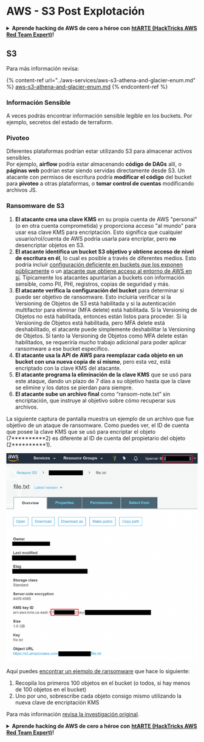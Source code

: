 # AWS - S3 Post Explotación

<details>

<summary><strong>Aprende hacking de AWS de cero a héroe con</strong> <a href="https://training.hacktricks.xyz/courses/arte"><strong>htARTE (HackTricks AWS Red Team Expert)</strong></a><strong>!</strong></summary>

Otras formas de apoyar a HackTricks:

* Si quieres ver tu **empresa anunciada en HackTricks** o **descargar HackTricks en PDF** revisa los [**PLANES DE SUSCRIPCIÓN**](https://github.com/sponsors/carlospolop)!
* Obtén el [**merchandising oficial de PEASS & HackTricks**](https://peass.creator-spring.com)
* Descubre [**La Familia PEASS**](https://opensea.io/collection/the-peass-family), nuestra colección de [**NFTs exclusivos**](https://opensea.io/collection/the-peass-family)
* **Únete al** 💬 [**grupo de Discord**](https://discord.gg/hRep4RUj7f) o al [**grupo de telegram**](https://t.me/peass) o **sígueme** en **Twitter** 🐦 [**@carlospolopm**](https://twitter.com/carlospolopm)**.**
* **Comparte tus trucos de hacking enviando PRs a los repositorios de GitHub de** [**HackTricks**](https://github.com/carlospolop/hacktricks) y [**HackTricks Cloud**](https://github.com/carlospolop/hacktricks-cloud).

</details>

## S3

Para más información revisa:

{% content-ref url="../aws-services/aws-s3-athena-and-glacier-enum.md" %}
[aws-s3-athena-and-glacier-enum.md](../aws-services/aws-s3-athena-and-glacier-enum.md)
{% endcontent-ref %}

### Información Sensible

A veces podrás encontrar información sensible legible en los buckets. Por ejemplo, secretos del estado de terraform.

### Pivoteo

Diferentes plataformas podrían estar utilizando S3 para almacenar activos sensibles.\
Por ejemplo, **airflow** podría estar almacenando **código de DAGs** allí, o **páginas web** podrían estar siendo servidas directamente desde S3. Un atacante con permisos de escritura podría **modificar el código** del bucket para **pivoteo** a otras plataformas, o **tomar control de cuentas** modificando archivos JS.

### Ransomware de S3

1. **El atacante crea una clave KMS** en su propia cuenta de AWS "personal" (o en otra cuenta comprometida) y proporciona acceso "al mundo" para usar esa clave KMS para encriptación. Esto significa que cualquier usuario/rol/cuenta de AWS podría usarla para encriptar, pero **no** desencriptar objetos en S3.
2. **El atacante identifica un bucket S3 objetivo y obtiene acceso de nivel de escritura en él**, lo cual es posible a través de diferentes medios. Esto podría incluir [configuración deficiente en buckets que los exponen públicamente](https://rhinosecuritylabs.com/penetration-testing/penetration-testing-aws-storage/) o un [atacante que obtiene acceso al entorno de AWS en sí](https://rhinosecuritylabs.com/penetration-testing/penetration-testing-aws-storage/). Típicamente los atacantes apuntarían a buckets con información sensible, como PII, PHI, registros, copias de seguridad y más.
3. **El atacante verifica la configuración del bucket** para determinar si puede ser objetivo de ransomware. Esto incluiría verificar si la Versioning de Objetos de S3 está habilitada y si la autenticación multifactor para eliminar (MFA delete) está habilitada. Si la Versioning de Objetos no está habilitada, entonces están listos para proceder. Si la Versioning de Objetos está habilitada, pero MFA delete está deshabilitado, el atacante puede simplemente deshabilitar la Versioning de Objetos. Si tanto la Versioning de Objetos como MFA delete están habilitados, se requeriría _mucho_ trabajo adicional para poder aplicar ransomware a ese bucket específico.
4. **El atacante usa la API de AWS para reemplazar cada objeto en un bucket con una nueva copia de sí mismo**, pero esta vez, está encriptado con la clave KMS del atacante.
5. **El atacante programa la eliminación de la clave KMS** que se usó para este ataque, dando un plazo de 7 días a su objetivo hasta que la clave se elimine y los datos se pierdan para siempre.
6. **El atacante sube un archivo final** como “ransom-note.txt” sin encriptación, que instruye al objetivo sobre cómo recuperar sus archivos.

La siguiente captura de pantalla muestra un ejemplo de un archivo que fue objetivo de un ataque de ransomware. Como puedes ver, el ID de cuenta que posee la clave KMS que se usó para encriptar el objeto (7\*\*\*\*\*\*\*\*\*\*2) es diferente al ID de cuenta del propietario del objeto (2\*\*\*\*\*\*\*\*\*\*1).

![](<../../../.gitbook/assets/image (2) (1) (1) (1) (1) (1) (1).png>)

Aquí puedes [encontrar un ejemplo de ransomware](https://github.com/RhinoSecurityLabs/Cloud-Security-Research/blob/master/AWS/s3\_ransomware/s3-ransomware-poc.py) que hace lo siguiente:

1. Recopila los primeros 100 objetos en el bucket (o todos, si hay menos de 100 objetos en el bucket)
2. Uno por uno, sobrescribe cada objeto consigo mismo utilizando la nueva clave de encriptación KMS

Para más información [revisa la investigación original](https://rhinosecuritylabs.com/aws/s3-ransomware-part-1-attack-vector/).

<details>

<summary><strong>Aprende hacking de AWS de cero a héroe con</strong> <a href="https://training.hacktricks.xyz/courses/arte"><strong>htARTE (HackTricks AWS Red Team Expert)</strong></a><strong>!</strong></summary>

Otras formas de apoyar a HackTricks:

* Si quieres ver tu **empresa anunciada en HackTricks** o **descargar HackTricks en PDF** revisa los [**PLANES DE SUSCRIPCIÓN**](https://github.com/sponsors/carlospolop)!
* Obtén el [**merchandising oficial de PEASS & HackTricks**](https://peass.creator-spring.com)
* Descubre [**La Familia PEASS**](https://opensea.io/collection/the-peass-family), nuestra colección de [**NFTs exclusivos**](https://opensea.io/collection/the-peass-family)
* **Únete al** 💬 [**grupo de Discord**](https://discord.gg/hRep4RUj7f) o al [**grupo de telegram**](https://t.me/peass) o **sígueme** en **Twitter** 🐦 [**@carlospolopm**](https://twitter.com/carlospolopm)**.**
* **Comparte tus trucos de hacking enviando PRs a los repositorios de GitHub de** [**HackTricks**](https://github.com/carlospolop/hacktricks) y [**HackTricks Cloud**](https://github.com/carlospolop/hacktricks-cloud).

</details>
